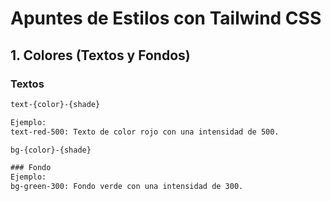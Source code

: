 # Apuntes de Estilos con Tailwind CSS

## 1. Colores (Textos y Fondos)

### Textos
```html
text-{color}-{shade}

Ejemplo:
text-red-500: Texto de color rojo con una intensidad de 500.

bg-{color}-{shade}

### Fondo
Ejemplo:
bg-green-300: Fondo verde con una intensidad de 300.
